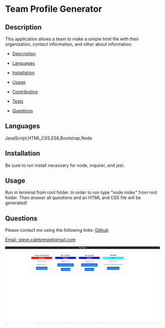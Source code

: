 
  
  # Team Profile Generator

  ## Description
  This application allows a team to make a simple html file with their organization, contact information, and other about information.

  * [Description](#description)
  * [Languages](#languages)
  * [Installation](#installation)
  * [Usage](#usage)
   
  * [Contributing](#contributing)
  * [Tests](#tests)
  * [Questions](#questions)
  
  ## Languages
  JavaScript,HTML,CSS,ES6,Bootstrap,Node

  ## Installation
  Be sure to run install necessary for node, inquirer, and jest.

  ## Usage
  Run in terminal from root folder. In order to run type "node index" from root folder. Then answer all questions and an HTML and CSS file will be generated!

  ## Questions

  Please contact me using the following links:
  [Github](https://github.com/yakattak)

  [Email: steve.calebrese@gmail.com](mailto:steve.calebrese@gmail.com)


  ![Screenshot](screen-shot-team-profile.jpg)


